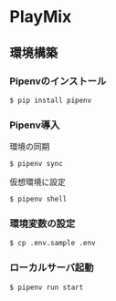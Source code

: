 # PlayMix
## 環境構築
### Pipenvのインストール
```shell
$ pip install pipenv
```

### Pipenv導入
環境の同期
```shell
$ pipenv sync
```

仮想環境に設定
```shell
$ pipenv shell
```

### 環境変数の設定
```shell
$ cp .env.sample .env
```

### ローカルサーバ起動
```shell
$ pipenv run start
```